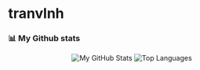# tranvlnh

### 📊 My Github stats
<div align="center"> 
  
![My GitHub Stats](https://github-readme-stats.vercel.app/api?username=tranvlnh26&text_color=9f9f9f&bg_color=151515)
![Top Languages](https://github-readme-stats.vercel.app/api/top-langs/?username=tranvlnh26&text_color=9f9f9f&bg_color=151515&size_weight=0.5&count_weight=0.5&hide=asp.net&langs_count=3)

</div>
